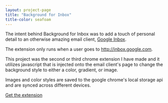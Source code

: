 ```yaml
---
layout: project-page
title: "Background for Inbox"
title-color: seafoam
---
```


<div class="band--CENTERED">
    <div class="filler-image--LG"></div>
</div>

The intent behind Background for Inbox was to add a touch of personal detail to
an otherwise amazing
email client, <a class="base--a" href="http://inbox.google.com">Google Inbox</a>.

The extension only runs when a user goes to
<a class="base--a" href="http://inbox.google.com">http://inbox.google.com</a>.

This project was the second or third chrome extension I have made and it utilizes
javascript that is injected onto the email client's page to change the background
style to either a color, gradient, or image.

Images and color styles are saved to the google chrome's local storage api and are
synced across different devices.

<a  href="https://chrome.google.com/webstore/detail/background-for-inbox/comnjhiolfpohdfffgggojgamelmanac" class="base--a">
    <span class="project--external-link">Get the extension</span>
</a>
